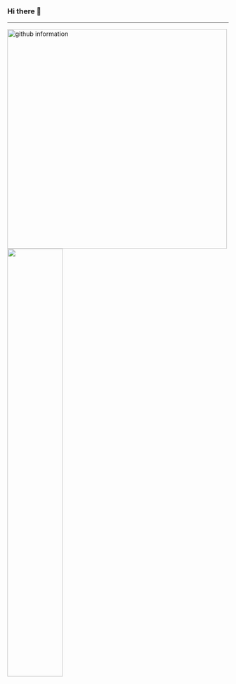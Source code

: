 ### Hi there 👋

<!--
**Jayyyu1w/Jayyyu1w** is a ✨ _special_ ✨ repository because its `README.md` (this file) appears on your GitHub profile.

Here are some ideas to get you started:

- 🔭 I’m currently working on ...
- 🌱 I’m currently learning ...
- 👯 I’m looking to collaborate on ...
- 🤔 I’m looking for help with ...
- 💬 Ask me about ...
- 📫 How to reach me: ...
- 😄 Pronouns: ...
- ⚡ Fun fact: ...
-->
---


<img src = "https://github-readme-stats.vercel.app/api?username=Jayyyu1w&show_icons=true&theme=radical" width = "500" alt = "github information">
<br>
<img src = "https://github-readme-stats.vercel.app/api/top-langs/?username=Jayyyu1w&langs_count=8](https://github-readme-stats.vercel.app/api/top-langs/?username=Jayyyu1w&layout=compact)" width = "50%">
